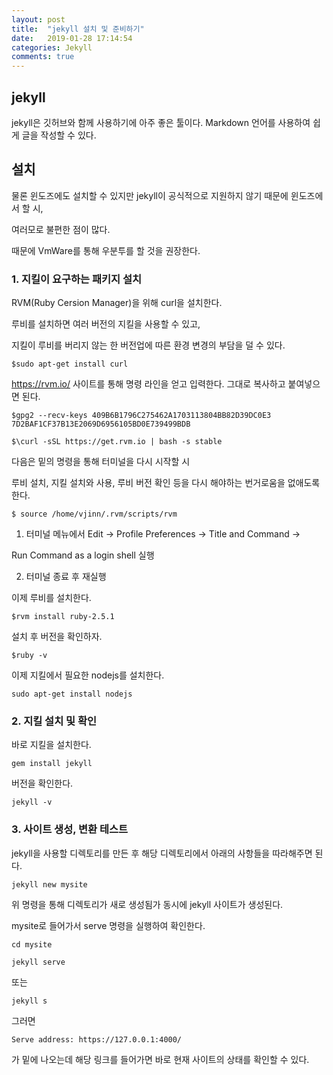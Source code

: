 ```yaml
---
layout: post
title:  "jekyll 설치 및 준비하기"
date:   2019-01-28 17:14:54
categories: Jekyll
comments: true
---
```


## jekyll

jekyll은 깃허브와 함께 사용하기에 아주 좋은 툴이다. Markdown 언어를 사용하여 쉽게 글을 작성할 수 있다.  

## 설치

물론 윈도즈에도 설치할 수 있지만 jekyll이 공식적으로 지원하지 않기 때문에 윈도즈에서 할 시,  

여러모로 불편한 점이 많다.  

때문에 VmWare를 통해 우분투를 할 것을 권장한다.

### 1. 지킬이 요구하는 패키지 설치
RVM(Ruby Cersion Manager)을 위해 curl을 설치한다.  

루비를 설치하면 여러 버전의 지킬을 사용할 수 있고,  

지킬이 루비를 버리지 않는 한 버전업에 따른 환경 변경의 부담을 덜 수 있다.  

~~~
$sudo apt-get install curl
~~~  


<https://rvm.io/> 사이트를 통해 명령 라인을 얻고 입력한다. 그대로 복사하고 붙여넣으면 된다.  

~~~
$gpg2 --recv-keys 409B6B1796C275462A1703113804BB82D39DC0E3 7D2BAF1CF37B13E2069D6956105BD0E739499BDB

$\curl -sSL https://get.rvm.io | bash -s stable
~~~  

다음은 밑의 명령을 통해 터미널을 다시 시작할 시  

루비 설치, 지킬 설치와 사용, 루비 버전 확인 등을 다시 해야하는 번거로움을 없애도록한다.  

~~~
$ source /home/vjinn/.rvm/scripts/rvm
~~~  

1. 터미널 메뉴에서 Edit -> Profile Preferences -> Title and Command ->  

Run Command as a login shell 실행  

2. 터미널 종료 후 재실행  

이제 루비를 설치한다.  

~~~
$rvm install ruby-2.5.1
~~~  

설치 후 버전을 확인하자.  

~~~
$ruby -v
~~~  

이제 지킬에서 필요한 nodejs를 설치한다.  

~~~
sudo apt-get install nodejs
~~~  

### 2. 지킬 설치 및 확인

바로 지킬을 설치한다.   

~~~
gem install jekyll
~~~  

버전을 확인한다.  

~~~
jekyll -v
~~~  

### 3. 사이트 생성, 변환 테스트

jekyll을 사용할 디렉토리를 만든 후 해당 디렉토리에서 아래의 사항들을 따라해주면 된다.  

~~~
jekyll new mysite
~~~  


위 명령을 통해 디렉토리가 새로 생성됨가 동시에 jekyll 사이트가 생성된다.  

mysite로 들어가서 serve 명령을 실행하여 확인한다.  

~~~
cd mysite
~~~  
~~~
jekyll serve
~~~ 
또는 
~~~
jekyll s
~~~  

그러면 
~~~
Serve address: https://127.0.0.1:4000/
~~~
가 밑에 나오는데 해당 링크를 들어가면 바로 현재 사이트의 상태를 확인할 수 있다.  

